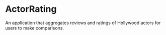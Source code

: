 # ActorRating
An application that aggregates reviews and ratings of Hollywood actors for users to make comparisons.
